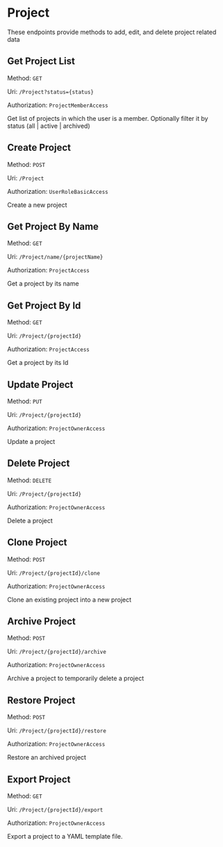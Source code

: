 # Project

These endpoints provide methods to add, edit, and delete project related data

## Get Project List
Method: `GET`

Uri: `/Project?status={status}`

Authorization: `ProjectMemberAccess`

Get list of projects in which the user is a member. Optionally filter it by status (all | active | archived)

## Create Project
Method: `POST`

Uri: `/Project`

Authorization: `UserRoleBasicAccess`

Create a new project

## Get Project By Name
Method: `GET`

Uri: `/Project/name/{projectName}`

Authorization: `ProjectAccess`

Get a project by its name


## Get Project By Id
Method: `GET`

Uri: `/Project/{projectId}`

Authorization: `ProjectAccess`

Get a project by its Id

## Update Project
Method: `PUT`

Uri: `/Project/{projectId}`

Authorization: `ProjectOwnerAccess`

Update a project

## Delete Project
Method: `DELETE`

Uri: `/Project/{projectId}`

Authorization: `ProjectOwnerAccess`

Delete a project

## Clone Project
Method: `POST`

Uri: `/Project/{projectId}/clone`

Authorization: `ProjectOwnerAccess`

Clone an existing project into a new project

## Archive Project
Method: `POST`

Uri: `/Project/{projectId}/archive`

Authorization: `ProjectOwnerAccess`

Archive a project to temporarily delete a project

## Restore Project
Method: `POST`

Uri: `/Project/{projectId}/restore`

Authorization: `ProjectOwnerAccess`

Restore an archived project

## Export Project
Method: `GET`

Uri: `/Project/{projectId}/export`

Authorization: `ProjectOwnerAccess`

Export a project to a YAML template file.